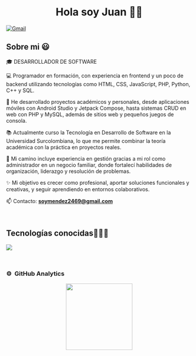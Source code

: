 <h1 align="center">Hola soy Juan 👋✨ </h1> 

<p align="left">
  <a href="mailto:soymendez2469@gmail.com">
    <img src="https://img.shields.io/badge/Gmail-D14836?style=for-the-badge&logo=gmail&logoColor=white" 
         alt="Gmail" 
         style="vertical-align:middle;" />
  </a>
</p>

<h2>Sobre mi 😃</h2>
<!--Intro start-->

<p align="left">
  🎓 DESARROLLADOR DE SOFTWARE

💻 Programador en formación, con experiencia en frontend y un poco de backend utilizando tecnologías como HTML, CSS, JavaScript, PHP, Python, C++ y SQL.

🚀 He desarrollado proyectos académicos y personales, desde aplicaciones móviles con Android Studio y Jetpack Compose, hasta sistemas CRUD en web con PHP y MySQL, además de sitios web y pequeños juegos de consola.

📚 Actualmente curso la Tecnología en Desarrollo de Software en la Universidad Surcolombiana, lo que me permite combinar la teoría académica con la práctica en proyectos reales.

📝 Mi camino incluye experiencia en gestión gracias a mi rol como administrador en un negocio familiar, donde fortalecí habilidades de organización, liderazgo y resolución de problemas.

✨ Mi objetivo es crecer como profesional, aportar soluciones funcionales y creativas, y seguir aprendiendo en entornos colaborativos.

📫 Contacto: **soymendez2469@gmail.com**
<!--Intro end-->
  </p>
<br>

<h2 >Tecnologías conocidas👨🏻‍💻</h2>
<!--tech stack icons-->
<p align="left">
  <a href="https://skillicons.dev">
    <img src="https://skillicons.dev/icons?i=androidstudio,cpp,php,py,css,html,js,mysql,git,github,vscode&perline=12" />
  </a>
</p>
<br>

### ⚙️ &nbsp;GitHub Analytics

<p align="center">
<a href="https://github.com/JuanMax24">
  <img height="180em" src="https://github-readme-stats-eight-theta.vercel.app/api?username=JuanMax24&show_icons=true&theme=algolia&include_all_commits=true&count_private=true"/>
</a>
</p>

</p>        
<!--- stats (end) -->
